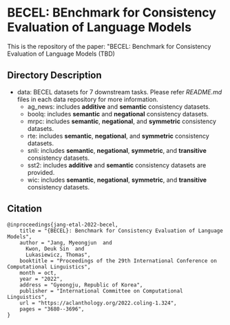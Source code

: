 # BECEL: BEnchmark for Consistency Evaluation of Language Models

This is the repository of the paper:
"BECEL: Benchmark for Consistency Evaluation of Language Models (TBD)


## Directory Description
- data: BECEL datasets for 7 downstream tasks. Please refer *README.md* files in each data repository for more information.
  - ag_news: includes **additive** and **semantic** consistency datasets. 
  - boolq: includes **semantic** and **negational** consistency datasets. 
  - mrpc: includes **semantic**, **negational**, and **symmetric** consistency datasets. 
  - rte: includes **semantic**, **negational**, and **symmetric** consistency datasets. 
  - snli: includes **semantic**, **negational**, **symmetric**, and **transitive** consistency datasets.
  - sst2: includes **additive** and **semantic** consistency datasets are provided. 
  - wic: includes **semantic**, **negational**, **symmetric**, and **transitive** consistency datasets.


## Citation
```
@inproceedings{jang-etal-2022-becel,
    title = "{BECEL}: Benchmark for Consistency Evaluation of Language Models",
    author = "Jang, Myeongjun  and
      Kwon, Deuk Sin  and
      Lukasiewicz, Thomas",
    booktitle = "Proceedings of the 29th International Conference on Computational Linguistics",
    month = oct,
    year = "2022",
    address = "Gyeongju, Republic of Korea",
    publisher = "International Committee on Computational Linguistics",
    url = "https://aclanthology.org/2022.coling-1.324",
    pages = "3680--3696",
}
```
